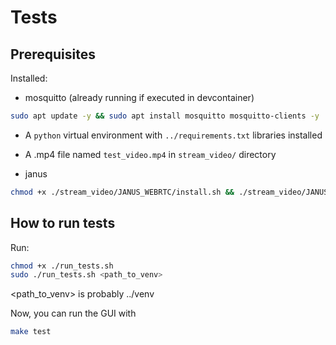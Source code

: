 # Tests

## Prerequisites

Installed:
- mosquitto (already running if executed in devcontainer)
```bash
sudo apt update -y && sudo apt install mosquitto mosquitto-clients -y
```
- A `python` virtual environment with `../requirements.txt` libraries installed
- A .mp4 file named `test_video.mp4` in  `stream_video/` directory

- janus
```bash
chmod +x ./stream_video/JANUS_WEBRTC/install.sh && ./stream_video/JANUS_WEBRTC/install.sh
```
## How to run tests
Run:
```bash
chmod +x ./run_tests.sh
sudo ./run_tests.sh <path_to_venv>
```
<path_to_venv> is probably ../venv

Now, you can run the GUI with
```bash
make test
```